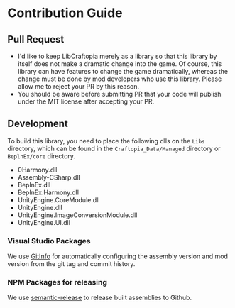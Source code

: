 
# Contribution Guide

## Pull Request

- I'd like to keep LibCraftopia merely as a library so that this library by itself does not make a dramatic change into the game. Of course, this library can have features to change the game dramatically, whereas the change must be done by mod developers who use this library. Please allow me to reject your PR by this reason. 
- You should be aware before submitting PR that your code will publish under the MIT license after accepting your PR.


## Development

To build this library, you need to place the following dlls on the `Libs` directory, which can be found in the `Craftopia_Data/Managed` directory or `BeplnEx/core` directory.
- 0Harmony.dll
- Assembly-CSharp.dll
- BeplnEx.dll
- BeplnEx.Harmony.dll
- UnityEngine.CoreModule.dll
- UnityEngine.dll
- UnityEngine.ImageConversionModule.dll
- UnityEngine.UI.dll

### Visual Studio Packages
We use [GitInfo](https://www.nuget.org/packages/GitInfo/) for automatically configuring the assembly version and mod version from the git tag and commit history. 

### NPM Packages for releasing

We use [semantic-release](https://github.com/semantic-release/semantic-release) to release built assemblies to Github. 